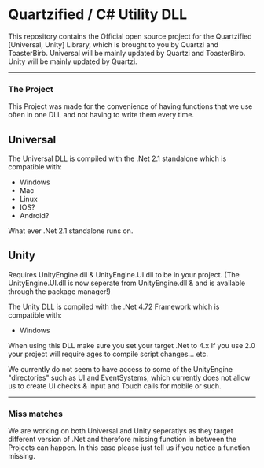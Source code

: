 # Quartzified / C# Utility DLL



This repository contains the Official open source project for the Quartzified [Universal, Unity] Library, which is brought to you by Quartzi and ToasterBirb.
Universal will be mainly updated by Quartzi and ToasterBirb.
Unity will be mainly updated by Quartzi.

<hr>

### The Project

This Project was made for the convenience of having functions that we use often in one DLL and not having to write them every time.



## Universal

The Universal DLL is compiled with the .Net 2.1 standalone which is compatible with:

- Windows
- Mac
- Linux
- IOS?
- Android?

What ever .Net 2.1 standalone runs on.



## Unity

Requires UnityEngine.dll & UnityEngine.UI.dll to be in your project.
(The UnityEngine.UI.dll is now seperate from UnityEngine.dll & and is available through the package manager!)


The Unity DLL is compiled with the .Net 4.72 Framework which is compatible with:

- Windows

When using this DLL make sure you set your target .Net to 4.x 
If you use 2.0 your project will require ages to compile script changes... etc.

We currently do not seem to have access to some of the UnityEngine "directories" such as UI and EventSystems, which currently does not allow us to create UI checks & Input and Touch calls for mobile or such.

<hr>

### Miss matches

We are working on both Universal and Unity seperatlys as they target different version of .Net and therefore missing function in between the Projects can happen. 
In this case please just tell us if you notice a function missing.